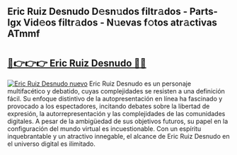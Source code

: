 ## Eric Ruiz Desnudo D𝚎sn𝚞dos filtr𝚊dos - Parts-Igx Vid𝚎os filtr𝚊dos - N𝚞evas f𝚘tos atr𝚊ctivas ATmmf

# <h2><a href="http://mb367z.tromn.icu/?c=Eric+Ruiz+Desnudo">🔗👉👉👉 Eric Ruiz Desnudo 🔗🔗</a></h2>

[![Eric Ruiz Desnudo nuevo](https://i.imgur.com/pEAQMta.gif)](http://mb367z.tromn.icu/?c=Eric+Ruiz+Desnudo)
Eric Ruiz Desnudo es un personaje multifacético y debatido, cuyas complejidades se resisten a una definición fácil.  Su enfoque distintivo de la autopresentación en línea ha fascinado y provocado a los espectadores, incitando debates sobre la libertad de expresión, la autorrepresentación y las complejidades de las comunidades digitales. A pesar de la ambigüedad de sus objetivos futuros, su papel en la configuración del mundo virtual es incuestionable. Con un espíritu inquebrantable y un atractivo innegable, el alcance de Eric Ruiz Desnudo en el universo digital es ilimitado.
